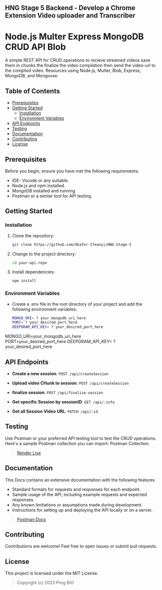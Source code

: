 ## HNG Stage 5 Backend - Develop a Chrome Extension Video uploader and Transcriber

# Node.js Multer Express MongoDB CRUD API Blob

A simple REST API for CRUD operations to recieve streamed videos save them in chunks the finalize the video compilation then send the video-url to the compiled video. Resources using Node.js, Multer, Blob, Express, MongoDB, and Mongoose.

## Table of Contents

- [Prerequisites](#prerequisites)
- [Getting Started](#getting-started)
  - [Installation](#installation)
  - [Environment Variables](#environment-variables)
- [API Endpoints](#api-endpoints)
- [Testing](#testing)
- [Documentation](#documentation)
- [Contributing](#contributing)
- [License](#license)

## Prerequisites

Before you begin, ensure you have met the following requirements:

- IDE- Vscode or any suitable.
- Node.js and npm installed.
- MongoDB installed and running.
- Postman or a similar tool for API testing.

## Getting Started

### Installation

1. Clone the repository:

   ```bash
   git clone https://github.com/Okafor-Ifeanyi/HNG-Stage-5
   ```

2. Change to the project directory:

    ```bash
    cd your-api-repo
    ```

3. Install dependencies:

    ```bash
    npm install
    ```

### Environment Variables

- Create a .env file in the root directory of your project and add the following environment variables:
    ``` bash
    MONGO_URI= ? your_mongodb_uri_here  
    PORT= ? your_desired_port_here
    DEEPGRAM_API_KEY= ? your_desired_port_here
    ```
MONGO_URI=your_mongodb_uri_here  
PORT=your_desired_port_here
 DEEPGRAM_API_KEY= ? your_desired_port_here

## API Endpoints
- **Create a new session**:  `POST /api/createSession`

- **Upload video CHunk to session**:  `POST /api/createSession`

- **finalize session**:  `POST /api/finalize-session`

- **Get specific Session by sessionID**:  `GET /api/:info`

- **Get all Session Video URL**:   `PATCH /api/:id`


## Testing
Use Postman or your preferred API testing tool to test the CRUD operations. Here's a sample Postman collection you can import: Postman Collection.
>   [Render Live](https://hng-stage-5-mexq.onrender.com)

## Documentation
This Docs contains an extensive documentation with the following features
- Standard formats for requests and responses for each endpoint.
- Sample usage of the API, including example requests and expected responses.
- Any known limitations or assumptions made during development.
- Instructions for setting up and deploying the API locally or on a server.
>   [Postman Docs](https://documenter.getpostman.com/view/19026826/2s9YJbzMgi)

## Contributing
Contributions are welcome! Feel free to open issues or submit pull requests.

## License
This project is licensed under the MIT License.

> Copyright (c) 2023 Prog BIO